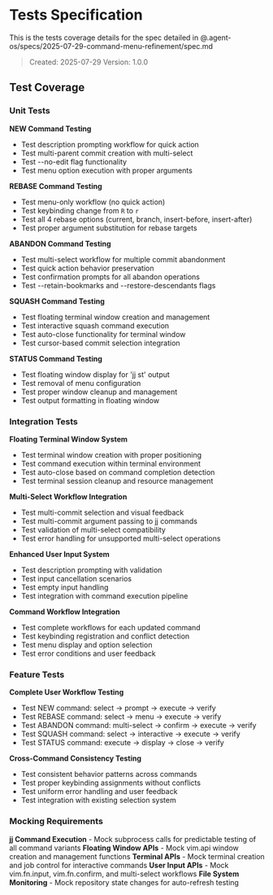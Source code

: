 # Tests Specification

This is the tests coverage details for the spec detailed in @.agent-os/specs/2025-07-29-command-menu-refinement/spec.md

> Created: 2025-07-29
> Version: 1.0.0

## Test Coverage

### Unit Tests

**NEW Command Testing**
- Test description prompting workflow for quick action
- Test multi-parent commit creation with multi-select
- Test --no-edit flag functionality  
- Test menu option execution with proper arguments

**REBASE Command Testing**
- Test menu-only workflow (no quick action)
- Test keybinding change from `R` to `r`
- Test all 4 rebase options (current, branch, insert-before, insert-after)
- Test proper argument substitution for rebase targets

**ABANDON Command Testing**
- Test multi-select workflow for multiple commit abandonment
- Test quick action behavior preservation
- Test confirmation prompts for all abandon operations
- Test --retain-bookmarks and --restore-descendants flags

**SQUASH Command Testing**
- Test floating terminal window creation and management
- Test interactive squash command execution
- Test auto-close functionality for terminal window
- Test cursor-based commit selection integration

**STATUS Command Testing**
- Test floating window display for 'jj st' output
- Test removal of menu configuration
- Test proper window cleanup and management
- Test output formatting in floating window

### Integration Tests

**Floating Terminal Window System**
- Test terminal window creation with proper positioning
- Test command execution within terminal environment
- Test auto-close based on command completion detection
- Test terminal session cleanup and resource management

**Multi-Select Workflow Integration**
- Test multi-commit selection and visual feedback
- Test multi-commit argument passing to jj commands
- Test validation of multi-select compatibility
- Test error handling for unsupported multi-select operations

**Enhanced User Input System**
- Test description prompting with validation
- Test input cancellation scenarios
- Test empty input handling
- Test integration with command execution pipeline

**Command Workflow Integration**
- Test complete workflows for each updated command
- Test keybinding registration and conflict detection
- Test menu display and option selection
- Test error conditions and user feedback

### Feature Tests

**Complete User Workflow Testing**
- Test NEW command: select → prompt → execute → verify
- Test REBASE command: select → menu → execute → verify  
- Test ABANDON command: multi-select → confirm → execute → verify
- Test SQUASH command: select → interactive → execute → verify
- Test STATUS command: execute → display → close → verify

**Cross-Command Consistency Testing**
- Test consistent behavior patterns across commands
- Test proper keybinding assignments without conflicts
- Test uniform error handling and user feedback
- Test integration with existing selection system

### Mocking Requirements

**jj Command Execution** - Mock subprocess calls for predictable testing of all command variants
**Floating Window APIs** - Mock vim.api window creation and management functions
**Terminal APIs** - Mock terminal creation and job control for interactive commands
**User Input APIs** - Mock vim.fn.input, vim.fn.confirm, and multi-select workflows
**File System Monitoring** - Mock repository state changes for auto-refresh testing